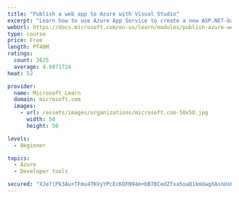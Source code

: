 ```yaml
---
title: "Publish a web app to Azure with Visual Studio"
excerpt: "Learn how to use Azure App Service to create a new ASP.NET-based web app, then publish and update directly from Visual Studio."
webUrl: https://docs.microsoft.com/en-us/learn/modules/publish-azure-web-app-with-visual-studio/
type: course
price: Free
length: PT48M
ratings:
  count: 3625
  average: 4.6871724
heat: 52

provider:
  name: Microsoft Learn
  domain: microsoft.com
  images:
    - url: /assets/images/organizations/microsoft.com-50x50.jpg
      width: 50
      height: 50

levels:
  - Beginner

topics:
  - Azure
  - Developer tools

secured: "XJe7iPk3Au+TFmu4TKVyYPcEcKOFN94m+bB7BCedZfxa5oaQ1kmUwgXAsnUo0Vvzihi5IB+jrOBRjCUIFk5G+UyYFONWXRyG7SEv4sroo43itvvL/im9R2WMleNxlj1DHRisaDRHR1g7EGLaHd1dh0yxDRBkBqeUJUbA+bqMgrO2vw/tieQF4NOXO9JcvaScidBzGE0egZ0YizHzYYXyZTK5Gfcs4uTat05PPuMtRWGNAfsfviWRFzTXNNjxANqtnheYl/ANshpARJLBUMt5gOVo0MjDAo/ThzS/U0ZMAd9lLl40geeVenc2KYmOc5fTdvOnwEP9gSdpxK+zwiIYlelP9dsCWrnYtVMBkS34PL2wPojRKrFBDfKtgmRjJCxEd5OIGir/ZLZtejGhHY+9CGamkUz5duOBz41TGHW+ueQ=;O1FDBIpCIEk5HGKTZ3Cvxw=="
---
```


